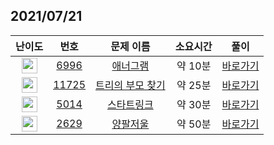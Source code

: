 ## 2021/07/21
| 난이도 | 번호 | 문제 이름 | 소요시간 | 풀이 
|:------:|:----:|:---------:|:------:|:------:|
| <img height="25px" width="25px" src="https://static.solved.ac/tier_small/5.svg"/> | [6996](https://www.acmicpc.net/problem/6996) | [애너그램](https://www.acmicpc.net/problem/6996) | 약 10분 | [바로가기](https://github.com/MinsangKong/DailyProblem/blob/main/07-22/1.py)| 
| <img height="25px" width="25px" src="https://static.solved.ac/tier_small/9.svg"/> | [11725](https://www.acmicpc.net/problem/11725) | [트리의 부모 찾기](https://www.acmicpc.net/problem/11725) | 약 25분 | [바로가기](https://github.com/MinsangKong/DailyProblem/blob/main/07-22/2.py)|
| <img height="25px" width="25px" src="https://static.solved.ac/tier_small/11.svg"/> | [5014](https://www.acmicpc.net/problem/5014) | [스타트링크](https://www.acmicpc.net/problem/5014) | 약 30분 | [바로가기](https://github.com/MinsangKong/DailyProblem/blob/main/07-22/3.py)| 
| <img height="25px" width="25px" src="https://static.solved.ac/tier_small/14.svg"/> | [2629](https://www.acmicpc.net/problem/2629) | [양팔저울](https://www.acmicpc.net/problem/2629) | 약 50분 | [바로가기](https://github.com/MinsangKong/DailyProblem/blob/main/07-22/4-1.py)|
